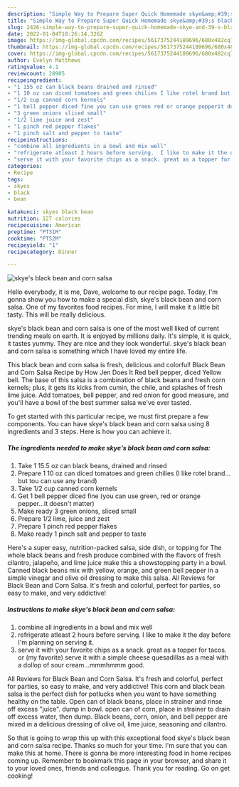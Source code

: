 ```yaml
---
description: "Simple Way to Prepare Super Quick Homemade skye&amp;#39;s black bean and corn salsa"
title: "Simple Way to Prepare Super Quick Homemade skye&amp;#39;s black bean and corn salsa"
slug: 2426-simple-way-to-prepare-super-quick-homemade-skye-and-39-s-black-bean-and-corn-salsa
date: 2022-01-04T18:26:14.326Z
image: https://img-global.cpcdn.com/recipes/5617375244189696/680x482cq70/skyes-black-bean-and-corn-salsa-recipe-main-photo.jpg
thumbnail: https://img-global.cpcdn.com/recipes/5617375244189696/680x482cq70/skyes-black-bean-and-corn-salsa-recipe-main-photo.jpg
cover: https://img-global.cpcdn.com/recipes/5617375244189696/680x482cq70/skyes-black-bean-and-corn-salsa-recipe-main-photo.jpg
author: Evelyn Matthews
ratingvalue: 4.1
reviewcount: 28905
recipeingredient:
- "1 155 oz can black beans drained and rinsed"
- "1 10 oz can diced tomatoes and green chilies I like rotel brand but tou can use any brand"
- "1/2 cup canned corn kernels"
- "1 bell pepper diced fine you can use green red or orange pepperit doesnt matter"
- "3 green onions sliced small"
- "1/2 lime juice and zest"
- "1 pinch red pepper flakes"
- "1 pinch salt and pepper to taste"
recipeinstructions:
- "combine all ingredients in a bowl and mix well"
- "refrigerate atleast 2 hours before serving.  I like to make it the day before I&#39;m planning on serving it."
- "serve it with your favorite chips as a snack. great as a topper for tacos. or (my favorite) serve it with a simple cheese quesadillas as a meal with a dollop of sour cream...mmmhmmm good."
categories:
- Recipe
tags:
- skyes
- black
- bean

katakunci: skyes black bean 
nutrition: 127 calories
recipecuisine: American
preptime: "PT31M"
cooktime: "PT52M"
recipeyield: "1"
recipecategory: Dinner

---
```



![skye&#39;s black bean and corn salsa](https://img-global.cpcdn.com/recipes/5617375244189696/680x482cq70/skyes-black-bean-and-corn-salsa-recipe-main-photo.jpg)

Hello everybody, it is me, Dave, welcome to our recipe page. Today, I'm gonna show you how to make a special dish, skye&#39;s black bean and corn salsa. One of my favorites food recipes. For mine, I will make it a little bit tasty. This will be really delicious.

skye&#39;s black bean and corn salsa is one of the most well liked of current trending meals on earth. It is enjoyed by millions daily. It's simple, it is quick, it tastes yummy. They are nice and they look wonderful. skye&#39;s black bean and corn salsa is something which I have loved my entire life.

This black bean and corn salsa is fresh, delicious and colorful! Black Bean and Corn Salsa Recipe by How Jen Does It Red bell pepper, diced Yellow bell. The base of this salsa is a combination of black beans and fresh corn kernels; plus, it gets its kicks from cumin, the chile, and splashes of fresh lime juice. Add tomatoes, bell pepper, and red onion for good measure, and you&#39;ll have a bowl of the best summer salsa we&#39;ve ever tasted.


To get started with this particular recipe, we must first prepare a few components. You can have skye&#39;s black bean and corn salsa using 8 ingredients and 3 steps. Here is how you can achieve it.

<!--inarticleads1-->

##### The ingredients needed to make skye&#39;s black bean and corn salsa:

1. Take 1 15.5 oz can black beans, drained and rinsed
1. Prepare 1 10 oz can diced tomatoes and green chilies (I like rotel brand... but tou can use any brand)
1. Take 1/2 cup canned corn kernels
1. Get 1 bell pepper diced fine (you can use green, red or orange pepper...it doesn&#39;t matter)
1. Make ready 3 green onions, sliced small
1. Prepare 1/2 lime, juice and zest
1. Prepare 1 pinch red pepper flakes
1. Make ready 1 pinch salt and pepper to taste


Here&#39;s a super easy, nutrition-packed salsa, side dish, or topping for The whole black beans and fresh produce combined with the flavors of fresh cilantro, jalapeño, and lime juice make this a showstopping party in a bowl. Canned black beans mix with yellow, orange, and green bell pepper in a simple vinegar and olive oil dressing to make this salsa. All Reviews for Black Bean and Corn Salsa. It&#39;s fresh and colorful, perfect for parties, so easy to make, and very addictive! 

<!--inarticleads2-->

##### Instructions to make skye&#39;s black bean and corn salsa:

1. combine all ingredients in a bowl and mix well
1. refrigerate atleast 2 hours before serving.  I like to make it the day before I&#39;m planning on serving it.
1. serve it with your favorite chips as a snack. great as a topper for tacos. or (my favorite) serve it with a simple cheese quesadillas as a meal with a dollop of sour cream...mmmhmmm good.


All Reviews for Black Bean and Corn Salsa. It&#39;s fresh and colorful, perfect for parties, so easy to make, and very addictive! This corn and black bean salsa is the perfect dish for potlucks when you want to have something healthy on the table. Open can of black beans, place in strainer and rinse off excess "juice". dump in bowl. open can of corn, place in strainer to drain off excess water, then dump. Black beans, corn, onion, and bell pepper are mixed in a delicious dressing of olive oil, lime juice, seasoning and cilantro. 

So that is going to wrap this up with this exceptional food skye&#39;s black bean and corn salsa recipe. Thanks so much for your time. I'm sure that you can make this at home. There is gonna be more interesting food in home recipes coming up. Remember to bookmark this page in your browser, and share it to your loved ones, friends and colleague. Thank you for reading. Go on get cooking!
